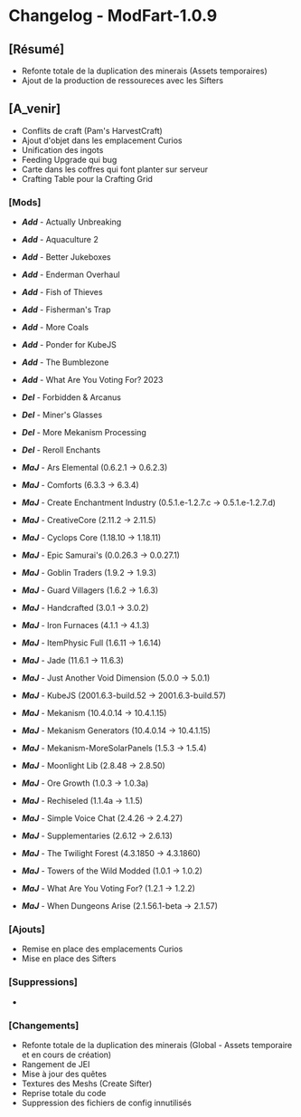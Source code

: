 # Changelog - ModFart-1.0.9

## [Résumé]

- Refonte totale de la duplication des minerais (Assets temporaires)
- Ajout de la production de ressoureces avec les Sifters

## [A_venir]

- Conflits de craft (Pam's HarvestCraft)
- Ajout d'objet dans les emplacement Curios
- Unification des ingots
- Feeding Upgrade qui bug
- Carte dans les coffres qui font planter sur serveur
- Crafting Table pour la Crafting Grid

### [Mods]

- **_Add_** - Actually Unbreaking
- **_Add_** - Aquaculture 2
- **_Add_** - Better Jukeboxes
- **_Add_** - Enderman Overhaul
- **_Add_** - Fish of Thieves
- **_Add_** - Fisherman's Trap
- **_Add_** - More Coals
- **_Add_** - Ponder for KubeJS
- **_Add_** - The Bumblezone
- **_Add_** - What Are You Voting For? 2023

- **_Del_** - Forbidden & Arcanus
- **_Del_** - Miner's Glasses
- **_Del_** - More Mekanism Processing
- **_Del_** - Reroll Enchants

- **_MaJ_** - Ars Elemental (0.6.2.1 -> 0.6.2.3)
- **_MaJ_** - Comforts (6.3.3 -> 6.3.4)
- **_MaJ_** - Create Enchantment Industry (0.5.1.e-1.2.7.c -> 0.5.1.e-1.2.7.d)
- **_MaJ_** - CreativeCore (2.11.2 -> 2.11.5)
- **_MaJ_** - Cyclops Core (1.18.10 -> 1.18.11)
- **_MaJ_** - Epic Samurai's (0.0.26.3 -> 0.0.27.1)
- **_MaJ_** - Goblin Traders (1.9.2 -> 1.9.3)
- **_MaJ_** - Guard Villagers (1.6.2 -> 1.6.3)
- **_MaJ_** - Handcrafted (3.0.1 -> 3.0.2)
- **_MaJ_** - Iron Furnaces (4.1.1 -> 4.1.3)
- **_MaJ_** - ItemPhysic Full (1.6.11 -> 1.6.14)
- **_MaJ_** - Jade (11.6.1 -> 11.6.3)
- **_MaJ_** - Just Another Void Dimension (5.0.0 -> 5.0.1)
- **_MaJ_** - KubeJS (2001.6.3-build.52 -> 2001.6.3-build.57)
- **_MaJ_** - Mekanism (10.4.0.14 -> 10.4.1.15)
- **_MaJ_** - Mekanism Generators (10.4.0.14 -> 10.4.1.15)
- **_MaJ_** - Mekanism-MoreSolarPanels (1.5.3 -> 1.5.4)
- **_MaJ_** - Moonlight Lib (2.8.48 -> 2.8.50)
- **_MaJ_** - Ore Growth (1.0.3 -> 1.0.3a)
- **_MaJ_** - Rechiseled (1.1.4a -> 1.1.5)
- **_MaJ_** - Simple Voice Chat (2.4.26 -> 2.4.27)
- **_MaJ_** - Supplementaries (2.6.12 -> 2.6.13)
- **_MaJ_** - The Twilight Forest (4.3.1850 -> 4.3.1860)
- **_MaJ_** - Towers of the Wild Modded (1.0.1 -> 1.0.2)
- **_MaJ_** - What Are You Voting For? (1.2.1 -> 1.2.2)
- **_MaJ_** - When Dungeons Arise (2.1.56.1-beta -> 2.1.57)

### [Ajouts]

- Remise en place des emplacements Curios
- Mise en place des Sifters

### [Suppressions]

-

### [Changements]

- Refonte totale de la duplication des minerais (Global - Assets temporaire et en cours de création)
- Rangement de JEI
- Mise à jour des quêtes
- Textures des Meshs (Create Sifter)
- Reprise totale du code
- Suppression des fichiers de config innutilisés

